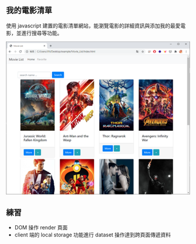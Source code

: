 ## 我的電影清單
使用 javascript 建置的電影清單網站，能瀏覽電影的詳細資訊與添加我的最愛電影，並進行搜尋等功能。

![Movie_List](https://raw.githubusercontent.com/JIN-SKILL/Example_Image/main/Movie_List.png)

## 練習
+ DOM 操作 render 頁面
+ client 端的 local storage 功能進行 dataset 操作達到跨頁面傳遞資料


